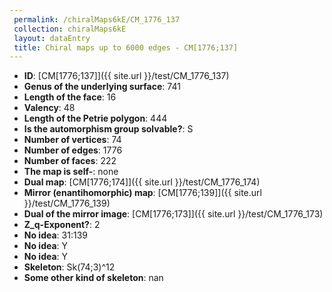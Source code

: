 ```yaml
--- 
 permalink: /chiralMaps6kE/CM_1776_137 
 collection: chiralMaps6kE
 layout: dataEntry
 title: Chiral maps up to 6000 edges - CM[1776;137]
---
```


- **ID**: [CM[1776;137]]({{ site.url }}/test/CM_1776_137)
- **Genus of the underlying surface**: 741
- **Length of the face**: 16
- **Valency**: 48
- **Length of the Petrie polygon**: 444
- **Is the automorphism group solvable?**: S
- **Number of vertices**: 74
- **Number of edges**: 1776
- **Number of faces**: 222
- **The map is self-**: none
- **Dual map**: [CM[1776;174]]({{ site.url }}/test/CM_1776_174)
- **Mirror (enantihomorphic) map**: [CM[1776;139]]({{ site.url }}/test/CM_1776_139)
- **Dual of the mirror image**: [CM[1776;173]]({{ site.url }}/test/CM_1776_173)
- **Z_q-Exponent?**: 2
- **No idea**:  31:139
- **No idea**: Y
- **No idea**: Y
- **Skeleton**: Sk(74;3)^12
- **Some other kind of skeleton**: nan

